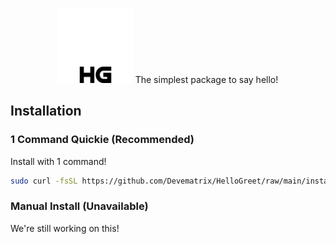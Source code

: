 <p align="center">
 <img src="https://github.com/Devematrix/HelloGreet/blob/main/logo-alt.png?raw=true" height="120">
  The simplest package to say hello!
</p>

## Installation
### 1 Command Quickie (Recommended)
Install with 1 command!
```bash
sudo curl -fsSL https://github.com/Devematrix/HelloGreet/raw/main/install_verson_3.3 | bash
```

### Manual Install (Unavailable)
We're still working on this!
